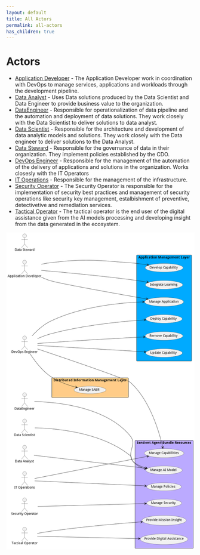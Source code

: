 ```yaml
---
layout: default
title: All Actors
permalink: all-actors
has_children: true
---
```




# Actors

* [Application Developer](actor-applicationdeveloper) - The Application Developer work in coordination with DevOps to manage services, applications and workloads through the development pipeline.
* [Data Analyst](actor-analyst) - Uses Data solutions produced by the Data Scientist and Data Engineer to provide business value to the organization.
* [DataEngineer](actor-dataengineer) - Responsible for operationalization of data pipeline and the automation and deployment of data solutions. They work closely with the Data Scientist to deliver solutions to data analyst.
* [Data Scientist](actor-datascientist) - Responsible for the architecture and development of data analytic models and solutions. They work closely with the Data engineer to deliver solutions to the Data Analyst.
* [Data Steward](actor-datasteward) - Responsible for the governance of data in their organization. They implement policies established by the CDO.
* [DevOps Engineer](actor-devops) - Responsible for the management of the automation of the delivery of applications and solutions in the organization. Works closesly with the IT Operators
* [IT Operations](actor-itops) - Responsible for the management of the infrastructure.
* [Security Operator](actor-secops) - The Security Operator is responsible for the implementation of security best practices and management of security operations like security key management, estalbishment of preventive, detectivetive and remediation services.
* [Tactical Operator](actor-tacticaloperator) - The tactical operator is the end user of the digital assistance given from the AI models processing and developing insight from the data generated in the ecosystem.


![All Actors](./actors.png)
